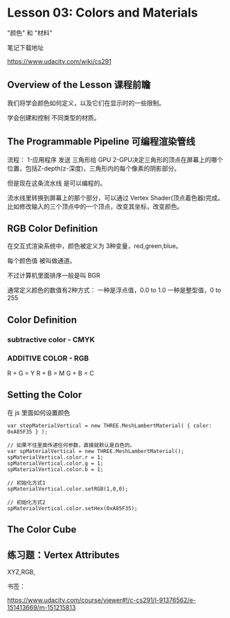 

# Lesson 03: Colors and Materials 

"颜色" 和 "材料"

笔记下载地址
>
https://www.udacity.com/wiki/cs291


## Overview of the Lesson 课程前瞻


我们将学会颜色如何定义，以及它们在显示时的一些限制。

学会创建和控制 不同类型的材质。

## The Programmable Pipeline 可编程渲染管线

流程：
1-应用程序 发送 三角形给 GPU 
2-GPU决定三角形的顶点在屏幕上的哪个位置，包括Z-depth(z-深度)，三角形内的每个像素的阴影部分。

但是现在这条流水线 是可以编程的。

流水线里转换到屏幕上的那个部分，可以通过 Vertex Shader(顶点着色器)完成。
比如修改输入的三个顶点中的一个顶点，改变其坐标，改变颜色。


## RGB Color Definition

在交互式渲染系统中，颜色被定义为 3种变量，red,green,blue。

每个颜色值 被叫做通道。

不过计算机里面排序一般是叫 BGR

通常定义颜色的数值有2种方式：
一种是浮点值，0.0 to 1.0
一种是整型值，0 to 255

## Color Definition

### subtractive color  -  CMYK

### ADDITIVE COLOR - RGB

R + G = Y
R + B = M
G + B = C

## Setting the Color

在 js 里面如何设置颜色

	var stepMaterialVertical = new THREE.MeshLambertMaterial( { color: 0xA85F35 } );

	// 如果不往里面传递任何参数，直接就默认是白色的。
	var spMaterialVertical = new THREE.MeshLambertMaterial();
	spMaterialVertical.color.r = 1;
	spMaterialVertical.color.g = 1;
	spMaterialVertical.color.b = 1;

	// 初始化方式1
	spMaterialVertical.color.setRGB(1,0,0);
	
	// 初始化方式2
	spMaterialVertical.color.setHex(0xA85F35);


## The Color Cube

## 练习题：Vertex Attributes

XYZ,RGB,
	

书签：

https://www.udacity.com/course/viewer#!/c-cs291/l-91376562/e-151413669/m-151215813


 










